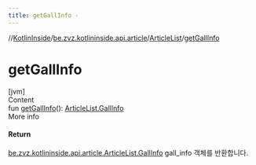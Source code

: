 ```yaml
---
title: getGallInfo -
---
```

//[KotlinInside](../../index.md)/[be.zvz.kotlininside.api.article](../index.md)/[ArticleList](index.md)/[getGallInfo](get-gall-info.md)



# getGallInfo  
[jvm]  
Content  
fun [getGallInfo](get-gall-info.md)(): [ArticleList.GallInfo](-gall-info/index.md)  
More info  


#### Return  


[be.zvz.kotlininside.api.article.ArticleList.GallInfo](-gall-info/index.md) gall_info 객체를 반환합니다.

  



